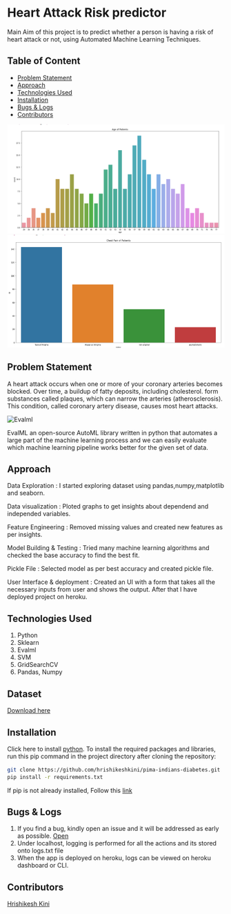 # Heart Attack Risk predictor
Main Aim of this project is to predict whether a person is having a risk of heart attack or not, using Automated Machine Learning Techniques. 

## Table of Content
  * [Problem Statement](#problem-statement)
  * [Approach](#approach)
  * [Technologies Used](#technologies-used)
  * [Installation](#installation)
  * [Bugs & Logs](#bugs--logs)
  * [Contributors](#contributors)

![Screenshot](Capture.PNG)
![Screenshot](Capture2.PNG)


## Problem Statement
A heart attack occurs when one or more of your coronary arteries becomes blocked. Over time, a buildup of fatty deposits, including cholesterol. form substances called plaques, which can narrow the arteries (atherosclerosis). This condition, called coronary artery disease, causes most heart attacks. 

![Evalml](https://camo.githubusercontent.com/aebdbb69f20d388d46e13fbb13d408299b17cd129d8e01ef2626395391ae2c02/68747470733a2f2f6576616c6d6c2d7765622d696d616765732e73332e616d617a6f6e6177732e636f6d2f6576616c6d6c5f686f72697a6f6e74616c2e737667)

EvalML an open-source AutoML library written in python that automates a large part of the machine learning process and we can easily evaluate which machine learning pipeline works better for the given set of data. 

## Approach
Data Exploration : I started exploring dataset using pandas,numpy,matplotlib and seaborn.

Data visualization : Ploted graphs to get insights about dependend and independed variables.

Feature Engineering : Removed missing values and created new features as per insights.

Model Building & Testing : Tried many machine learning algorithms and checked the base accuracy to find the best fit.

Pickle File : Selected model as per best accuracy and created pickle file.

User Interface & deployment :  Created an UI with a form that takes all the necessary inputs from user and shows the output.
                          After that I have deployed project on heroku.
## Technologies Used
 
   1. Python 
   2. Sklearn
   3. Evalml
   4. SVM
   5. GridSearchCV
   6. Pandas, Numpy 

## Dataset
[Download here](https://www.kaggle.com/uciml/pima-indians-diabetes-database/download)

## Installation
Click here to install [python](https://www.python.org/downloads/). To install the required packages and libraries, run this pip command in the project directory after cloning the repository:
```bash
git clone https://github.com/hrishikeshkini/pima-indians-diabetes.git
pip install -r requirements.txt
```
If pip is not already installed, Follow this [link](https://pip.pypa.io/en/stable/installation/)

## Bugs & Logs

1. If you find a bug, kindly open an issue and it will be addressed as early as possible. [Open](https://github.com/hrishikeshkini/pima-indians-diabetes/issues)
2. Under localhost, logging is performed for all the actions and its stored onto logs.txt file
3. When the app is deployed on heroku, logs can be viewed on  heroku dashboard or CLI.

## Contributors
  [Hrishikesh Kini](https://github.com/hrishikeshkini)
